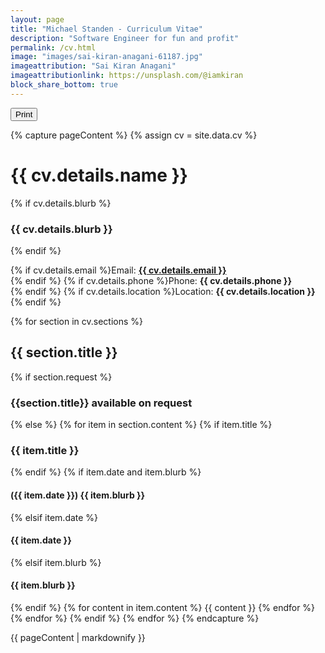 ```yaml
---
layout: page
title: "Michael Standen - Curriculum Vitae"
description: "Software Engineer for fun and profit"
permalink: /cv.html
image: "images/sai-kiran-anagani-61187.jpg"
imageattribution: "Sai Kiran Anagani"
imageattributionlink: https://unsplash.com/@iamkiran
block_share_bottom: true
---
```


<button class="btn align-right print-content-button">Print</button>

{% capture pageContent %}
{% assign cv = site.data.cv %}
# {{ cv.details.name }}
{% if cv.details.blurb %}
### {{ cv.details.blurb }}
{% endif %}

{% if cv.details.email %}Email: **<a href="mailto:{{ cv.details.email }}">{{ cv.details.email }}</a>**<br />{% endif %}
{% if cv.details.phone %}Phone: **{{ cv.details.phone }}**<br />{% endif %}
{% if cv.details.location %}Location: **{{ cv.details.location }}**<br />{% endif %}

{% for section in cv.sections %}
## {{ section.title }}
{% if section.request %}
### {{section.title}} available on request
{% else %}
{% for item in section.content %}
{% if item.title %}
### {{ item.title }}
{% endif %}
{% if item.date and item.blurb %}
#### ({{ item.date }}) {{ item.blurb }}
{% elsif item.date %}
#### {{ item.date }}
{% elsif item.blurb %}
#### {{ item.blurb }}
{% endif %}
{% for content in item.content %}
{{ content }}
{% endfor %}
{% endfor %}
{% endif %}
{% endfor %}
{% endcapture %}

{{ pageContent | markdownify }}
